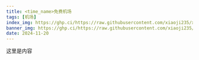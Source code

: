 ```yaml
---
title: <time_name>免费机场
tags: [机场]
index_img: https://ghp.ci/https://raw.githubusercontent.com/xiaoji235/xiaoji235.github.io/main/source/v2ray.jpeg
banner_img: https://ghp.ci/https://raw.githubusercontent.com/xiaoji235/xiaoji235.github.io/main/source/v2ray.jpeg
date: 2024-11-20
---
```

这里是内容
